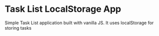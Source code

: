 # Task List LocalStorage App

Simple Task List application built with vanilla JS. It uses localStorage for storing tasks 
